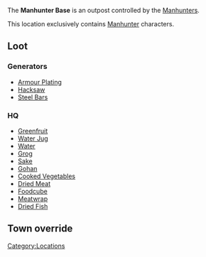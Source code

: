 The **Manhunter Base** is an outpost controlled by the
[Manhunters](Manhunters.md "wikilink").

This location exclusively contains [Manhunter](Manhunter.md "wikilink")
characters.

## Loot

### Generators

- [Armour Plating](Armour_Plating.md "wikilink")
- [Hacksaw](Hacksaw.md "wikilink")
- [Steel Bars](Steel_Bars.md "wikilink")

### HQ

- [Greenfruit](Greenfruit.md "wikilink")
- [Water Jug](Water_Jug.md "wikilink")
- [Water](Water.md "wikilink")
- [Grog](Grog.md "wikilink")
- [Sake](Sake.md "wikilink")
- [Gohan](Gohan.md "wikilink")
- [Cooked Vegetables](Cooked_Vegetables.md "wikilink")
- [Dried Meat](Dried_Meat.md "wikilink")
- [Foodcube](Foodcube.md "wikilink")
- [Meatwrap](Meatwrap.md "wikilink")
- [Dried Fish](Dried_Fish.md "wikilink")

## Town override

[Category:Locations](Category:Locations "wikilink")